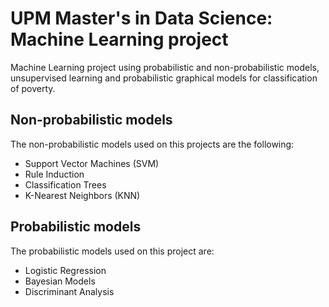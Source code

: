 # UPM Master's in Data Science: Machine Learning project

Machine Learning project using probabilistic and non-probabilistic models, unsupervised learning and probabilistic graphical models for classification of poverty.

## Non-probabilistic models
The non-probabilistic models used on this projects are the following:
* Support Vector Machines (SVM)
* Rule Induction
* Classification Trees
* K-Nearest Neighbors (KNN)

## Probabilistic models
The probabilistic models used on this project are:
* Logistic Regression
* Bayesian Models
* Discriminant Analysis
